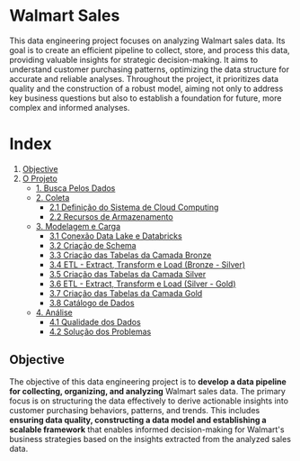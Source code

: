 # Walmart Sales
This data engineering project focuses on analyzing Walmart sales data. Its goal is to create an efficient pipeline to collect, store, and process this data, providing valuable insights for strategic decision-making. It aims to understand customer purchasing patterns, optimizing the data structure for accurate and reliable analyses. Throughout the project, it prioritizes data quality and the construction of a robust model, aiming not only to address key business questions but also to establish a foundation for future, more complex and informed analyses.

# Index
1. [Objective](#Objective)
2. [O Projeto](#o-projeto)
   - [1. Busca Pelos Dados](#1-busca-pelos-dados)
   - [2. Coleta](#2-coleta)
     - [2.1 Definição do Sistema de Cloud Computing](#21-definição-do-sistema-de-cloud-computing)
     - [2.2 Recursos de Armazenamento](#22-recursos-de-armazenamento)
   - [3. Modelagem e Carga](#3-modelagem-e-carga)
     - [3.1 Conexão Data Lake e Databricks](#31-conexão-data-lake-e-databricks)
     - [3.2 Criação de Schema](#32-criação-de-schema)
     - [3.3 Criação das Tabelas da Camada Bronze](#33-criação-das-tabelas-da-camada-bronze)
     - [3.4 ETL - Extract, Transform e Load (Bronze - Silver)](#34-etl---extract-transform-e-load-bronze---silver)
     - [3.5 Criação das Tabelas da Camada Silver](#35-criação-das-tabelas-da-camada-silver)
     - [3.6 ETL - Extract, Transform e Load (Silver - Gold)](#36-etl---extract-transform-e-load-silver---gold)
     - [3.7 Criação das Tabelas da Camada Gold](#37-criação-das-tabelas-da-camada-gold)
     - [3.8 Catálogo de Dados](#38-catálogo-de-dados)
   - [4. Análise](#4-análise)
     - [4.1 Qualidade dos Dados](#41-qualidade-dos-dados)
     - [4.2 Solução dos Problemas](#42-solução-dos-problemas)
    

## Objective
The objective of this data engineering project is to **develop a data pipeline for collecting, organizing, and analyzing** Walmart sales data. The primary focus is on structuring the data effectively to derive actionable insights into customer purchasing behaviors, patterns, and trends. This includes **ensuring data quality, constructing a data model and establishing a scalable framework** that enables informed decision-making for Walmart's business strategies based on the insights extracted from the analyzed sales data.
